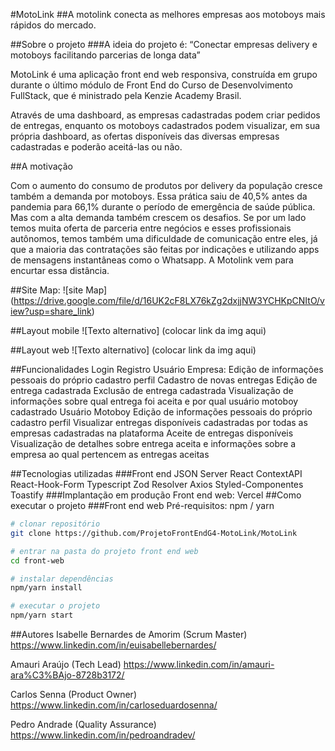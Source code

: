 #MotoLink
##A motolink conecta as melhores empresas aos motoboys mais rápidos do mercado.

##Sobre o projeto
###A ideia do projeto é:
“Conectar empresas delivery e motoboys facilitando parcerias de longa data”

MotoLink é uma aplicação front end web responsiva, construída em grupo durante o último módulo de Front End do Curso de Desenvolvimento FullStack, que é ministrado pela Kenzie Academy Brasil.

Através de uma dashboard, as empresas cadastradas podem criar pedidos de entregas, enquanto os motoboys cadastrados podem visualizar, em sua própria dashboard, as ofertas disponíveis das diversas empresas cadastradas e poderão aceitá-las ou não.

##A motivação

Com o aumento do consumo de produtos por delivery da população cresce também a demanda por motoboys. Essa prática saiu de 40,5% antes da pandemia para 66,1% durante o período de emergência de saúde pública. Mas com a alta demanda também crescem os desafios. Se por um lado temos muita oferta de parceria entre negócios e esses profissionais autônomos, temos também uma dificuldade de comunicação entre eles, já que a maioria das contratações são feitas por indicações e utilizando apps de mensagens instantâneas como o Whatsapp. A Motolink vem para encurtar essa distância.

##Site Map:
![site Map] (https://drive.google.com/file/d/16UK2cF8LX76kZg2dxjjNW3YCHKpCNItO/view?usp=share_link)

##Layout mobile
![Texto alternativo] (colocar link da img aqui)

##Layout web
![Texto alternativo] (colocar link da img aqui)

##Funcionalidades
Login
Registro
Usuário Empresa:
Edição de informações pessoais do próprio cadastro perfil
Cadastro de novas entregas
Edição de entrega cadastrada
Exclusão de entrega cadastrada
Visualização de informações sobre qual entrega foi aceita e por qual usuário motoboy cadastrado
Usuário Motoboy
Edição de informações pessoais do próprio cadastro perfil
Visualizar entregas disponíveis cadastradas por todas as empresas cadastradas na plataforma
Aceite de entregas disponíveis
Visualização de detalhes sobre entrega aceita e informações sobre a empresa ao qual pertencem as entregas aceitas

##Tecnologias utilizadas
###Front end
JSON Server
React
ContextAPI
React-Hook-Form
Typescript
Zod
Resolver
Axios
Styled-Componentes
Toastify
###Implantação em produção
Front end web: Vercel
##Como executar o projeto
###Front end web
Pré-requisitos: npm / yarn


```bash
# clonar repositório
git clone https://github.com/ProjetoFrontEndG4-MotoLink/MotoLink

# entrar na pasta do projeto front end web
cd front-web

# instalar dependências
npm/yarn install

# executar o projeto
npm/yarn start
```
##Autores
Isabelle Bernardes de Amorim (Scrum Master)
https://www.linkedin.com/in/euisabellebernardes/


Amauri Araújo (Tech Lead)
https://www.linkedin.com/in/amauri-ara%C3%BAjo-8728b3172/


Carlos Senna (Product Owner)
https://www.linkedin.com/in/carloseduardosenna/


Pedro Andrade (Quality Assurance)
https://www.linkedin.com/in/pedroandradev/ 
